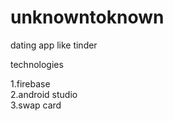 # unknowntoknown
dating app like tinder
<p>technologies</p>
1.firebase<br>
2.android studio
<br>
3.swap card

